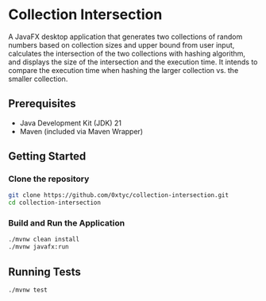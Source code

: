 # Collection Intersection

A JavaFX desktop application that generates two collections of random numbers based on collection sizes and upper bound from user input, calculates the intersection of the two collections with hashing algorithm, and displays the size of the intersection and the execution time. It intends to compare the execution time when hashing the larger collection vs. the smaller collection.

## Prerequisites

- Java Development Kit (JDK) 21
- Maven (included via Maven Wrapper)

## Getting Started

### Clone the repository 

```bash
git clone https://github.com/0xtyc/collection-intersection.git
cd collection-intersection
```

### Build and Run the Application

```bash
./mvnw clean install
./mvnw javafx:run
```

## Running Tests

```bash
./mvnw test
```
